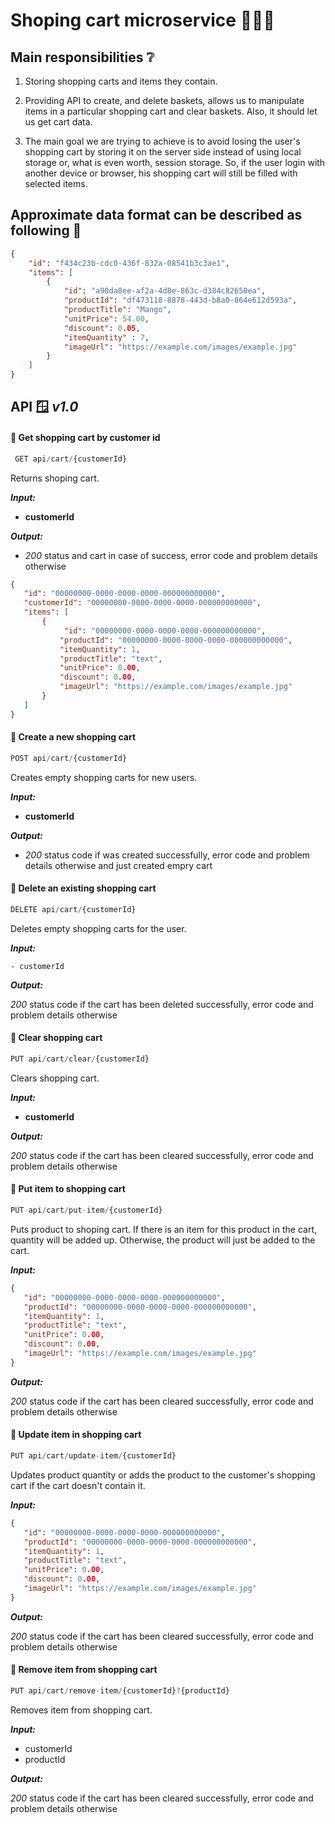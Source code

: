 # Shoping cart microservice 🛒🛒🛒

## Main responsibilities ❔

 1. Storing shopping carts and items they contain.
 
 2. Providing API to create, and delete baskets, allows us to manipulate items in a particular shopping cart and clear baskets. Also, it should let us get cart data.

 3. The main goal we are trying to achieve is to avoid losing the user's shopping cart by storing it on the server side instead of using local storage or, what is even worth, session storage. So, if the user login with another device or browser, his shopping cart will still be filled with selected items.

## Approximate data format can be described as following 🧩

```json
{
    "id": "f434c23b-cdc0-436f-832a-08541b3c3ae1",
    "items": [
        {
            "id": "a90da8ee-af2a-4d8e-863c-d384c82650ea",
            "productId": "df473118-8878-443d-b8a0-864e612d593a",
            "productTitle": "Mango",
            "unitPrice": 54.00,
            "discount": 0.05,
            "itemQuantity" : 7,
            "imageUrl": "https://example.com/images/example.jpg"
        }
    ]
}
```



## API 🪟 *v1.0*



####  🔑 Get shopping cart by customer id

```js
 GET api/cart/{customerId}
 ```
 Returns shoping cart.

 ***Input:*** 

- **customerId** 

 ***Output:***

 - *200* status and cart in case of success, error code and problem details otherwise

 ```json
{
    "id": "00000000-0000-0000-0000-000000000000",
    "customerId": "00000000-0000-0000-0000-000000000000",
    "items": [
        {
             "id": "00000000-0000-0000-0000-000000000000",
            "productId": "00000000-0000-0000-0000-000000000000",
            "itemQuantity": 1,
            "productTitle": "text",
            "unitPrice": 0.00,
            "discount": 0.00,
            "imageUrl": "https://example.com/images/example.jpg"
        }
    ]
}
 ```
 



 #### 🔑 Create a new shopping cart
 
 ```js
POST api/cart/{customerId}
```
 Creates empty shopping carts for new users.

 ***Input:***

- **customerId**

 ***Output:***

- *200* status code if was created successfully, error code and problem details otherwise and just created empry cart



#### 🔑 Delete an existing shopping cart 

```js
DELETE api/cart/{customerId}
```

Deletes empty shopping carts for the user.

 ***Input:***

    - customerId

 ***Output:***

*200* status code if the cart has been deleted successfully, error code and problem details otherwise



#### 🔑 Clear shopping cart

```js 
PUT api/cart/clear/{customerId}
```
Clears shopping cart.

 ***Input:***

- **customerId**

 ***Output:***

*200* status code if the cart has been cleared successfully, error code and problem details otherwise



#### 🔑 Put item to shopping cart

```js
PUT api/cart/put-item/{customerId}
```
Puts product to shoping cart. If there is an item for this product in the cart, quantity will be added up. Otherwise, the product will just be added to the cart.

 ***Input:***

 ```json
 {
    "id": "00000000-0000-0000-0000-000000000000",
    "productId": "00000000-0000-0000-0000-000000000000",
    "itemQuantity": 1,
    "productTitle": "text",
    "unitPrice": 0.00,
    "discount": 0.00,
    "imageUrl": "https://example.com/images/example.jpg"
}
 ```
 ***Output:***

*200* status code if the cart has been cleared successfully, error code and problem details otherwise



#### 🔑 Update item in shopping cart

```js
PUT api/cart/update-item/{customerId}
```
Updates product quantity or adds the product to the customer's shopping cart if the cart doesn't contain it.

 ***Input:***

 ```json
 {
    "id": "00000000-0000-0000-0000-000000000000",
    "productId": "00000000-0000-0000-0000-000000000000",
    "itemQuantity": 1,
    "productTitle": "text",
    "unitPrice": 0.00,
    "discount": 0.00,
    "imageUrl": "https://example.com/images/example.jpg"
}
 ```
 
 ***Output:***

*200* status code if the cart has been cleared successfully, error code and problem details otherwise



#### 🔑 Remove item from shopping cart

```js
PUT api/cart/remove-item/{customerId}?{productId}
```
Removes item from shopping cart.

 ***Input:***

- customerId
- productId

 ***Output:***

*200* status code if the cart has been cleared successfully, error code and problem details otherwise


